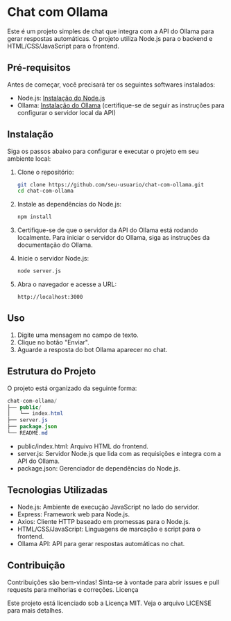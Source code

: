 # Chat com Ollama

Este é um projeto simples de chat que integra com a API do Ollama para gerar respostas automáticas. O projeto utiliza Node.js para o backend e HTML/CSS/JavaScript para o frontend.

## Pré-requisitos

Antes de começar, você precisará ter os seguintes softwares instalados:

- Node.js: [Instalação do Node.js](https://nodejs.org/)
- Ollama: [Instalação do Ollama](https://ollama.com/) (certifique-se de seguir as instruções para configurar o servidor local da API)

## Instalação

Siga os passos abaixo para configurar e executar o projeto em seu ambiente local:

1. Clone o repositório:

    ```bash
    git clone https://github.com/seu-usuario/chat-com-ollama.git
    cd chat-com-ollama
    ```

2. Instale as dependências do Node.js:

    ```bash
    npm install
    ```

3. Certifique-se de que o servidor da API do Ollama está rodando localmente. Para iniciar o servidor do Ollama, siga as instruções da documentação do Ollama.

4. Inicie o servidor Node.js:

    ```bash
    node server.js
    ```

5. Abra o navegador e acesse a URL:

    ```arduino
    http://localhost:3000
    ```

## Uso

1. Digite uma mensagem no campo de texto.
2. Clique no botão "Enviar".
3. Aguarde a resposta do bot Ollama aparecer no chat.

## Estrutura do Projeto

O projeto está organizado da seguinte forma:

```java
chat-com-ollama/
├── public/
│   └── index.html
├── server.js
├── package.json
└── README.md
```

- public/index.html: Arquivo HTML do frontend.
- server.js: Servidor Node.js que lida com as requisições e integra com a API do Ollama.
- package.json: Gerenciador de dependências do Node.js.

## Tecnologias Utilizadas

- Node.js: Ambiente de execução JavaScript no lado do servidor.
- Express: Framework web para Node.js.
- Axios: Cliente HTTP baseado em promessas para o Node.js.
- HTML/CSS/JavaScript: Linguagens de marcação e script para o frontend.
- Ollama API: API para gerar respostas automáticas no chat.

## Contribuição

Contribuições são bem-vindas! Sinta-se à vontade para abrir issues e pull requests para melhorias e correções.
Licença

Este projeto está licenciado sob a Licença MIT. Veja o arquivo LICENSE para mais detalhes.
